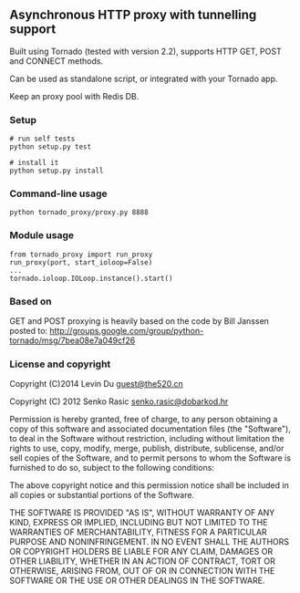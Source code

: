 ## Asynchronous HTTP proxy with tunnelling support

Built using Tornado (tested with version 2.2), supports HTTP GET, POST and
CONNECT methods.

Can be used as standalone script, or integrated with your Tornado app.

Keep an proxy pool with Redis DB.

### Setup

    # run self tests
    python setup.py test

    # install it
    python setup.py install

### Command-line usage

    python tornado_proxy/proxy.py 8888


### Module usage

    from tornado_proxy import run_proxy
    run_proxy(port, start_ioloop=False)
    ...
    tornado.ioloop.IOLoop.instance().start()


### Based on

GET and POST proxying is heavily based on the code by Bill Janssen posted to:
http://groups.google.com/group/python-tornado/msg/7bea08e7a049cf26


### License and copyright

Copyright (C)2014 Levin Du <guest@the520.cn>


Copyright (C) 2012 Senko Rasic <senko.rasic@dobarkod.hr>

Permission is hereby granted, free of charge, to any person obtaining a copy
of this software and associated documentation files (the "Software"), to deal
in the Software without restriction, including without limitation the rights
to use, copy, modify, merge, publish, distribute, sublicense, and/or sell
copies of the Software, and to permit persons to whom the Software is
furnished to do so, subject to the following conditions:

The above copyright notice and this permission notice shall be included in
all copies or substantial portions of the Software.

THE SOFTWARE IS PROVIDED "AS IS", WITHOUT WARRANTY OF ANY KIND, EXPRESS OR
IMPLIED, INCLUDING BUT NOT LIMITED TO THE WARRANTIES OF MERCHANTABILITY,
FITNESS FOR A PARTICULAR PURPOSE AND NONINFRINGEMENT. IN NO EVENT SHALL THE
AUTHORS OR COPYRIGHT HOLDERS BE LIABLE FOR ANY CLAIM, DAMAGES OR OTHER
LIABILITY, WHETHER IN AN ACTION OF CONTRACT, TORT OR OTHERWISE, ARISING FROM,
OUT OF OR IN CONNECTION WITH THE SOFTWARE OR THE USE OR OTHER DEALINGS IN
THE SOFTWARE.
